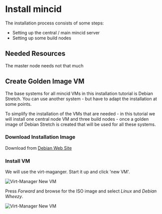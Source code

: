 # Install mincid
The installation process consists of some steps:
* Setting up the central / main mincid server
* Setting up some build nodes

## Needed Resources
The master node needs not that much 

## Create Golden Image VM
The base systems for all mincid VMs in this installation tutorial is
Debian Stretch.  You can use another system - but have to adapt the
installation at some points.

To simplify the installation of the VMs that are needed - in this
tutorial we will install one central node VM and three build nodes -
once a golden image of Debian Stretch is created that will be used for
all these systems.

### Download Installation Image
Download from [Debian Web Site](https://www.debian.org/CD/http-ftp/)

### Install VM
We will use the virt-maganger.  Start it up and click 'new VM'.

![Virt-Manager New VM](./images/NewWM1.png?raw=true)

Press *Forward* and browse for the ISO image and select *Linux* and
*Debian Wheezy*.

![Virt-Manager New VM](./images/NewWM2.png?raw=true)

